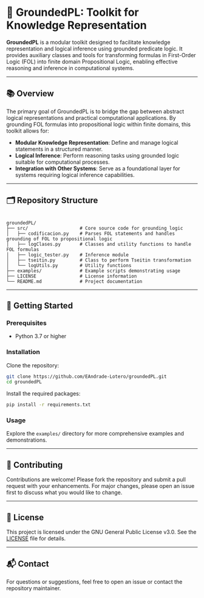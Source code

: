 # 🧠 GroundedPL: Toolkit for Knowledge Representation

**GroundedPL** is a modular toolkit designed to facilitate knowledge representation and logical inference using grounded predicate logic. It provides auxiliary classes and tools for transforming formulas in First-Order Logic (FOL) into finite domain Propositional Logic, enabling effective reasoning and inference in computational systems.

---

## 📚 Overview

The primary goal of GroundedPL is to bridge the gap between abstract logical representations and practical computational applications. By grounding FOL formulas into propositional logic within finite domains, this toolkit allows for:

- **Modular Knowledge Representation**: Define and manage logical statements in a structured manner.
- **Logical Inference**: Perform reasoning tasks using grounded logic suitable for computational processes.
- **Integration with Other Systems**: Serve as a foundational layer for systems requiring logical inference capabilities.

---

## 🗂️ Repository Structure

```

groundedPL/
├── src/                   # Core source code for grounding logic
│   ├── codificacion.py    # Parses FOL statements and handles grounding of FOL to propositional logic
│   ├── logClases.py       # Classes and utility functions to handle FOL formulas
│   ├── logic_tester.py    # Inference module
│   ├── tseitin.py         # Class to perform Tseitin transformation
│   └── logUtils.py        # Utility functions
├── examples/              # Example scripts demonstrating usage
├── LICENSE                # License information
└── README.md              # Project documentation

````

---

## 🚀 Getting Started

### Prerequisites

- Python 3.7 or higher

### Installation

Clone the repository:

```bash
git clone https://github.com/EAndrade-Lotero/groundedPL.git
cd groundedPL
````

Install the required packages:

```bash
pip install -r requirements.txt
```

### Usage

Explore the `examples/` directory for more comprehensive examples and demonstrations.

---

## 🤝 Contributing

Contributions are welcome! Please fork the repository and submit a pull request with your enhancements. For major changes, please open an issue first to discuss what you would like to change.

---

## 📄 License

This project is licensed under the GNU General Public License v3.0. See the [LICENSE](LICENSE) file for details.

---

## 📬 Contact

For questions or suggestions, feel free to open an issue or contact the repository maintainer.